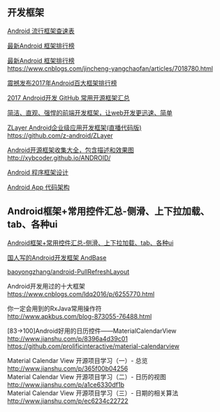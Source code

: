 开发框架
---
[Android 流行框架查速表](http://www.ctolib.com/cheatsheets-Android-ch.html)  

[最新Android 框架排行榜](http://www.apkbus.com/blog-871347-76944.html)  

[最新Android 框架排行榜](http://blog.csdn.net/qq_34262695/article/details/78501191)  
https://www.cnblogs.com/jincheng-yangchaofan/articles/7018780.html  

[震撼发布2017年Android百大框架排行榜](http://blog.csdn.net/qq_33265437/article/details/73740864)  

[2017 Android开发 GitHub 常用开源框架汇总](http://www.apkbus.com/blog-914653-68513.html)  

[简洁、直观、强悍的前端开发框架，让web开发更迅速、简单](http://www.bootcss.com/)  

[ZLayer Android企业级应用开发框架(直播代码版)](http://www.eoeandroid.com/thread-923392-1-1.html?_dsign=214604da)  
https://github.com/z-android/ZLayer

[Android开源框架收集大全，包含描述和效果图](http://www.eoeandroid.com/thread-922412-1-1.html?_dsign=b3e2d5df)  
http://xybcoder.github.io/ANDROID/

[Android 程序框架设计](http://itindex.net/detail/44207-android-程序-框架)  

[Android App 代码架构](http://frank-zhu.github.io/2014-11-22-android-app-code-architecture.html)  

Android框架+常用控件汇总-侧滑、上下拉加载、tab、各种ui
---
[Android框架+常用控件汇总-侧滑、上下拉加载、tab、各种ui  ](http://www.apkbus.com/thread-585366-1-1.html  )  

[国人写的Android开发框架 AndBase  ](http://blog.csdn.net/oguohui12/article/details/48895407)  

[baoyongzhang/android-PullRefreshLayout](https://github.com/baoyongzhang/android-PullRefreshLayout)  

Android开发用过的十大框架  
https://www.cnblogs.com/ldq2016/p/6255770.html  

你一定会用到的RxJava常用操作符  
http://www.apkbus.com/blog-873055-76488.html  

[83→100]Android好用的日历控件——MaterialCalendarView  
http://www.jianshu.com/p/8396a4d39c01  
https://github.com/prolificinteractive/material-calendarview  

Material Calendar View 开源项目学习（一）- 总览  
http://www.jianshu.com/p/365f00b04256  
Material Calendar View 开源项目学习（二）- 日历的视图  
http://www.jianshu.com/p/a1ce6330df1b  
Material Calendar View 开源项目学习（三）- 日期的相关算法  
http://www.jianshu.com/p/ec6234c22722  
